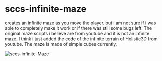 # sccs-infinite-maze

creates an infinite maze as you move the player. but i am not sure if i was able to completely make it work or if there was still some bugs left. The original maze scripts i believe are from youtube and it is not an infinite maze. I think i just added the code of the infinite terrain of Holistic3D from youtube. The maze is made of simple cubes currently. 

<img src="https://i.ibb.co/PYVDJGZ/sccs-infinite-Maze.png" alt="sccs-infinite-Maze" border="0">
